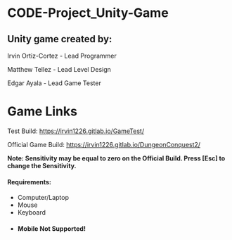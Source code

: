 # CODE-Project_Unity-Game

## Unity game created by: 

Irvin Ortiz-Cortez - Lead Programmer

Matthew Tellez - Lead Level Design

Edgar Ayala -  Lead Game Tester

# Game Links

Test Build: https://irvin1226.gitlab.io/GameTest/

Official Game Build: https://irvin1226.gitlab.io/DungeonConquest2/

**Note: Sensitivity may be equal to zero on the Official Build. Press [Esc] to change the Sensitivity.**

#### Requirements: 
* Computer/Laptop
* Mouse
* Keyboard
* #### Mobile Not Supported!
